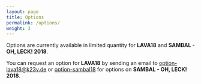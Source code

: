 ```yaml
---
layout: page
title: Options
permalink: /options/
weight: 3
---
```


Options are currently available in limited quantity for **LAVA18** and **SAMBAL - OH, LECK! 2018**.

You can request an option for **LAVA18** by sending an email to [option-lava18@k23v.de](mailto:option-lava18@k23v.de) or [option-sambal18](mailto:option-sambal18@k23v.de) for options on **SAMBAL - OH, LECK! 2018**.
